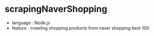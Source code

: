 # scrapingNaverShopping

* language : Node.js
* feature : crawling shopping products from naver shopping best 100
